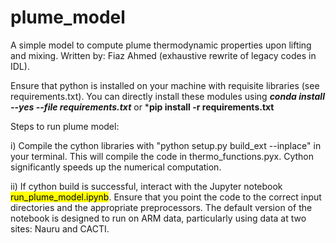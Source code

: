 # plume_model
A simple model to compute plume thermodynamic properties upon lifting and mixing.
Written by: Fiaz Ahmed (exhaustive rewrite of legacy codes in IDL).

Ensure that python is installed on your machine with requisite libraries (see requirements.txt).
You can directly install these modules using ***conda install --yes --file requirements.txt*** or ***pip install -r requirements.txt**


Steps to run plume model:

  i)  Compile the cython libraries with "python setup.py build_ext --inplace" in your terminal. This will compile the code in thermo_functions.pyx. 
       Cython significantly speeds up the numerical computation.

  ii) If cython build is successful, interact with the Jupyter notebook <mark>run_plume_model.ipynb</mark>. Ensure that you point the code to the correct
      input directories and the appropriate preprocessors. The default version of the notebook is designed to 
      run on ARM data, particularly using data at two sites: Nauru and CACTI.
